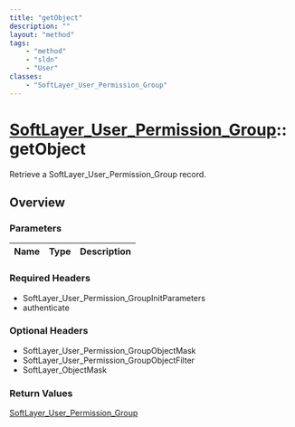 ```yaml
---
title: "getObject"
description: ""
layout: "method"
tags:
    - "method"
    - "sldn"
    - "User"
classes:
    - "SoftLayer_User_Permission_Group"
---
```

# [SoftLayer_User_Permission_Group](/reference/services/SoftLayer_User_Permission_Group)::getObject

Retrieve a SoftLayer_User_Permission_Group record.


## Overview 


### Parameters 
|Name | Type | Description |
| --- | --- | --- |


### Required Headers
* SoftLayer_User_Permission_GroupInitParameters
* authenticate

### Optional Headers
* SoftLayer_User_Permission_GroupObjectMask
* SoftLayer_User_Permission_GroupObjectFilter
* SoftLayer_ObjectMask

### Return Values
<a href='/reference/datatypes/SoftLayer_User_Permission_Group'>SoftLayer_User_Permission_Group </a>


